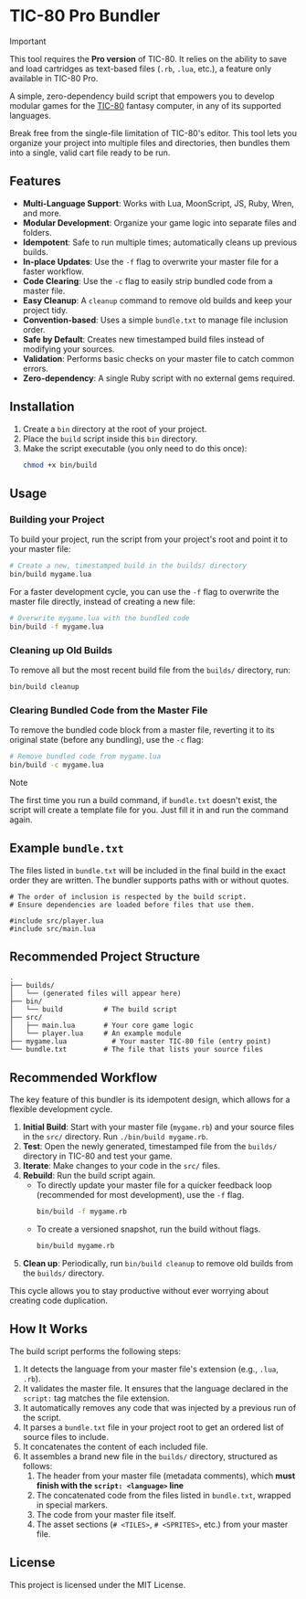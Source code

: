 # TIC-80 Pro Bundler

> [!IMPORTANT]
> This tool requires the **Pro version** of TIC-80. It relies on the ability to save and load cartridges as text-based files (`.rb`, `.lua`, etc.), a feature only available in TIC-80 Pro.

A simple, zero-dependency build script that empowers you to develop modular games for the [TIC-80](https://tic80.com/) fantasy computer, in any of its supported languages.

Break free from the single-file limitation of TIC-80's editor. This tool lets you organize your project into multiple files and directories, then bundles them into a single, valid cart file ready to be run.

## Features

-   **Multi-Language Support**: Works with Lua, MoonScript, JS, Ruby, Wren, and more.
-   **Modular Development**: Organize your game logic into separate files and folders.
-   **Idempotent**: Safe to run multiple times; automatically cleans up previous builds.
-   **In-place Updates**: Use the `-f` flag to overwrite your master file for a faster workflow.
-   **Code Clearing**: Use the `-c` flag to easily strip bundled code from a master file.
-   **Easy Cleanup**: A `cleanup` command to remove old builds and keep your project tidy.
-   **Convention-based**: Uses a simple `bundle.txt` to manage file inclusion order.
-   **Safe by Default**: Creates new timestamped build files instead of modifying your sources.
-   **Validation**: Performs basic checks on your master file to catch common errors.
-   **Zero-dependency**: A single Ruby script with no external gems required.

## Installation

1.  Create a `bin` directory at the root of your project.
2.  Place the `build` script inside this `bin` directory.
3.  Make the script executable (you only need to do this once):
    ```sh
    chmod +x bin/build
    ```

## Usage

### Building your Project

To build your project, run the script from your project's root and point it to your master file:
```sh
# Create a new, timestamped build in the builds/ directory
bin/build mygame.lua
```

For a faster development cycle, you can use the `-f` flag to overwrite the master file directly, instead of creating a new file:
```sh
# Overwrite mygame.lua with the bundled code
bin/build -f mygame.lua
```

### Cleaning up Old Builds

To remove all but the most recent build file from the `builds/` directory, run:
```sh
bin/build cleanup
```

### Clearing Bundled Code from the Master File

To remove the bundled code block from a master file, reverting it to its original state (before any bundling), use the `-c` flag:
```sh
# Remove bundled code from mygame.lua
bin/build -c mygame.lua
```

> [!NOTE]
> The first time you run a build command, if `bundle.txt` doesn't exist, the script will create a template file for you. Just fill it in and run the command again.

## Example `bundle.txt`

The files listed in `bundle.txt` will be included in the final build in the exact order they are written. The bundler supports paths with or without quotes.

```
# The order of inclusion is respected by the build script.
# Ensure dependencies are loaded before files that use them.

#include src/player.lua
#include src/main.lua
```

## Recommended Project Structure

```
.
├── builds/
│   └── (generated files will appear here)
├── bin/
│   └── build          # The build script
├── src/
│   ├── main.lua       # Your core game logic
│   └── player.lua     # An example module
├── mygame.lua           # Your master TIC-80 file (entry point)
└── bundle.txt         # The file that lists your source files
```

## Recommended Workflow

The key feature of this bundler is its idempotent design, which allows for a flexible development cycle.

1.  **Initial Build**: Start with your master file (`mygame.rb`) and your source files in the `src/` directory. Run `./bin/build mygame.rb`.
2.  **Test**: Open the newly generated, timestamped file from the `builds/` directory in TIC-80 and test your game.
3.  **Iterate**: Make changes to your code in the `src/` files.
4.  **Rebuild**: Run the build script again.
    *   To directly update your master file for a quicker feedback loop (recommended for most development), use the `-f` flag.
        ```sh
        bin/build -f mygame.rb
        ```
    *   To create a versioned snapshot, run the build without flags.
        ```sh
        bin/build mygame.rb
        ```
5.  **Clean up**: Periodically, run `bin/build cleanup` to remove old builds from the `builds/` directory.

This cycle allows you to stay productive without ever worrying about creating code duplication.

## How It Works

The build script performs the following steps:
1.  It detects the language from your master file's extension (e.g., `.lua`, `.rb`).
2.  It validates the master file. It ensures that the language declared in the `script:` tag matches the file extension.
3.  It automatically removes any code that was injected by a previous run of the script.
4.  It parses a `bundle.txt` file in your project root to get an ordered list of source files to include.
5.  It concatenates the content of each included file.
6.  It assembles a brand new file in the `builds/` directory, structured as follows:
    1.  The header from your master file (metadata comments), which **must finish with the `script: <language>` line**
    2.  The concatenated code from the files listed in `bundle.txt`, wrapped in special markers.
    3.  The code from your master file itself.
    4.  The asset sections (`# <TILES>`, `# <SPRITES>`, etc.) from your master file.

## License

This project is licensed under the MIT License.
